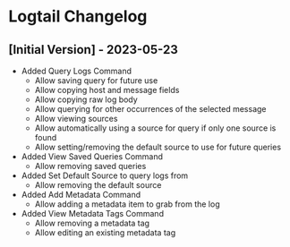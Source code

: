 # Logtail Changelog

## [Initial Version] - 2023-05-23

- Added Query Logs Command
  - Allow saving query for future use
  - Allow copying host and message fields
  - Allow copying raw log body
  - Allow querying for other occurrences of the selected message
  - Allow viewing sources
  - Allow automatically using a source for query if only one source is found
  - Allow setting/removing the default source to use for future queries
- Added View Saved Queries Command
  - Allow removing saved queries
- Added Set Default Source to query logs from
  - Allow removing the default source
- Added Add Metadata Command
  - Allow adding a metadata item to grab from the log
- Added View Metadata Tags Command
  - Allow removing a metadata tag
  - Allow editing an existing metadata tag

